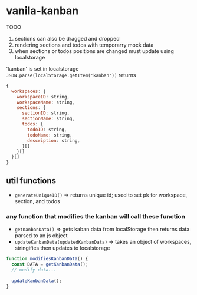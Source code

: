# vanila-kanban
TODO 
1. sections can also be dragged and dropped
2. rendering sections and todos with temporarry mock data
3. when sections or todos positions are changed must update using localstorage


 'kanban' is set in localstorage <br/>
`JSON.parse(localStorage.getItem('kanban'))` returns
```javascript
{
  workspaces: { 
    workspaceID: string,
    workspaceName: string,
    sections: {
      sectionID: string,
      sectionName: string,
      todos: {
        todoID: string,
        todoName: string,
        description: string,
      }[]
    }[]
  }[]
}
```

## util functions
* `generateUniqueID()` => returns unique id; used to set pk for workspace, section, and todos

### any function that modifies the kanban will call these function
* `getKanbanData()` => gets kaban data from localStorage then returns data parsed to an js object
* `updateKanbanData(updatedKanbanData)` => takes an object of workspaces, stringifies then updates to localstorage 

```javascript
function modifiesKanbanData() {
  const DATA = getKanbanData();
  // modify data...
  
  updateKanbanData();
}
```


